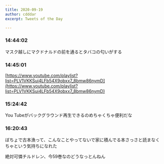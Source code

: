 ```yaml
---
title: 2020-09-19
author: cdddar
excerpt: Tweets of the Day

---
```


### 14:44:02

マスク越しにマクドナルドの前を通るとタバコの匂いがする

### 14:45:01

[https://www.youtube.com/playlist?list=PLV1VKKSui4LFb54X9obxx7_8bmw86nymD](https://www.youtube.com/playlist?list=PLV1VKKSui4LFb54X9obxx7_8bmw86nymD)

### 15:24:42

You Tubeがバックグラウンド再生できるのめちゃくちゃ便利だな

### 16:20:43

ぼちょで古本漁って、こんなことやってないで家に積んでる本さっさと読まなくちゃという気持ちになれた

絶対可憐チルドレン、今59巻なのどうなっとんねん
